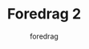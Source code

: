 ---
title: Foredrag 2
event-type: foredrag
image: /images/graphic/foredrag.jpg
subtitle: foredrag
tags:
- event
- foredrag
layout: event
only-month: true
price: 750,-
ex-moms: true
place: Blegdamsvej 104 A, 2100 København Ø
time: 17-20
---